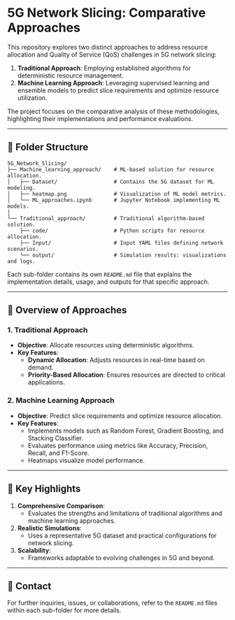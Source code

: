 # 5G Network Slicing: Comparative Approaches

This repository explores two distinct approaches to address resource allocation and Quality of Service (QoS) challenges in 5G network slicing:
1. **Traditional Approach**: Employing established algorithms for deterministic resource management.
2. **Machine Learning Approach**: Leveraging supervised learning and ensemble models to predict slice requirements and optimize resource utilization.

The project focuses on the comparative analysis of these methodologies, highlighting their implementations and performance evaluations.

---

## 📂 Folder Structure

```plaintext
5G_Network_Slicing/
├── Machine_learning_approach/    # ML-based solution for resource allocation.
│   ├── Dataset/                  # Contains the 5G dataset for ML modeling.
│   ├── heatmap.png               # Visualization of ML model metrics.
│   └── ML_approaches.ipynb       # Jupyter Notebook implementing ML models.
│
└── Traditional_approach/         # Traditional algorithm-based solution.
    ├── code/                     # Python scripts for resource allocation.
    ├── Input/                    # Input YAML files defining network scenarios.
    └── output/                   # Simulation results: visualizations and logs.
```

Each sub-folder contains its own `README.md` file that explains the implementation details, usage, and outputs for that specific approach.

---

## 📘 Overview of Approaches

### **1. Traditional Approach**
- **Objective**: Allocate resources using deterministic algorithms.
- **Key Features**:
  - **Dynamic Allocation**: Adjusts resources in real-time based on demand.
  - **Priority-Based Allocation**: Ensures resources are directed to critical applications.

### **2. Machine Learning Approach**
- **Objective**: Predict slice requirements and optimize resource allocation.
- **Key Features**:
  - Implements models such as Random Forest, Gradient Boosting, and Stacking Classifier.
  - Evaluates performance using metrics like Accuracy, Precision, Recall, and F1-Score.
  - Heatmaps visualize model performance.

---

## 🔑 Key Highlights

1. **Comprehensive Comparison**:
   - Evaluates the strengths and limitations of traditional algorithms and machine learning approaches.
2. **Realistic Simulations**:
   - Uses a representative 5G dataset and practical configurations for network slicing.
3. **Scalability**:
   - Frameworks adaptable to evolving challenges in 5G and beyond.

---

## 📩 Contact

For further inquiries, issues, or collaborations, refer to the `README.md` files within each sub-folder for more details.
